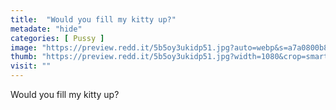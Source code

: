 ```yaml
---
title:  "Would you fill my kitty up?"
metadate: "hide"
categories: [ Pussy ]
image: "https://preview.redd.it/5b5oy3ukidp51.jpg?auto=webp&s=a7a0800b82a1c53abca731780888b9fc8179c68c"
thumb: "https://preview.redd.it/5b5oy3ukidp51.jpg?width=1080&crop=smart&auto=webp&s=42af9cf2245107c8c478f8830c3d72dacd8af76b"
visit: ""
---
```

Would you fill my kitty up?

